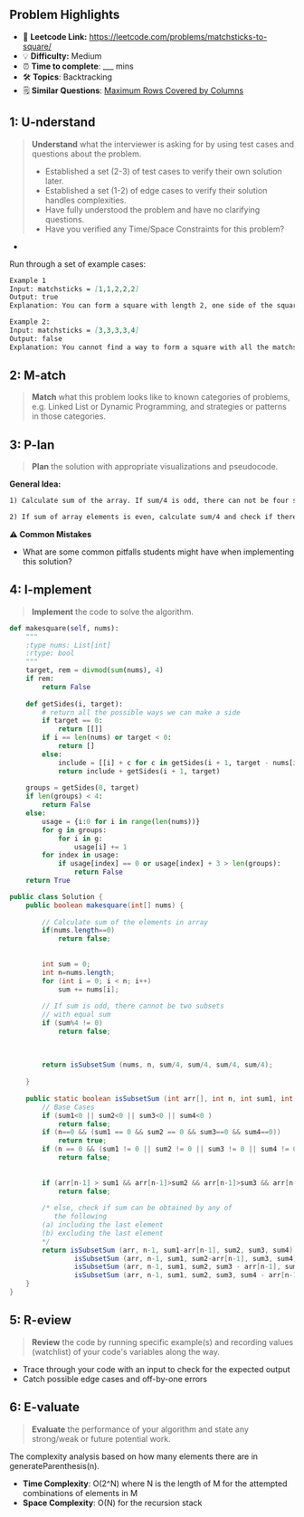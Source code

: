 ## Problem Highlights

* 🔗 **Leetcode Link:** <https://leetcode.com/problems/matchsticks-to-square/>
* 💡 **Difficulty:** Medium
* ⏰ **Time to complete**: ___ mins
* 🛠️ **Topics**: Backtracking
* 🗒️ **Similar Questions**: [Maximum Rows Covered by Columns](https://leetcode.com/problems/maximum-rows-covered-by-columns/)
    
## 1: U-nderstand
 
> **Understand** what the interviewer is asking for by using test cases and questions about the problem.
> 
> - Established a set (2-3) of test cases to verify their own solution later.
> - Established a set (1-2) of edge cases to verify their solution handles complexities.
> - Have fully understood the problem and have no clarifying questions.
> - Have you verified any Time/Space Constraints for this problem?

- 

Run through a set of example cases:

```markdown
Example 1
Input: matchsticks = [1,1,2,2,2]
Output: true
Explanation: You can form a square with length 2, one side of the square came two sticks with length 1.

Example 2:
Input: matchsticks = [3,3,3,3,4]
Output: false
Explanation: You cannot find a way to form a square with all the matchsticks.
```   
    
## 2: M-atch

<!-- See https://docs.google.com/document/d/1hYT1hoOJ6pFIt8A5q-PIZmYP7pB4WqlzyUJgFx9x2mY/edit#heading=h.ya2de4n4zsds for list of algorithms based on question type-->

> **Match** what this problem looks like to known categories of problems, e.g. Linked List or Dynamic Programming, and strategies or patterns in those categories.



## 3: P-lan

> **Plan** the solution with appropriate visualizations and pseudocode.

**General Idea:** 

```markdown
1) Calculate sum of the array. If sum/4 is odd, there can not be four subsets with equal sum, so return false.

2) If sum of array elements is even, calculate sum/4 and check if there are subsets of array with sum equal to sum/4 in a recursive manner.
```

**⚠️ Common Mistakes**

* What are some common pitfalls students might have when implementing this solution?


## 4: I-mplement

> **Implement** the code to solve the algorithm.

```python
def makesquare(self, nums):
    """
    :type nums: List[int]
    :rtype: bool
    """
    target, rem = divmod(sum(nums), 4)
    if rem:
        return False
    
    def getSides(i, target):
        # return all the possible ways we can make a side
        if target == 0:
            return [[]]
        if i == len(nums) or target < 0:
            return []
        else:
            include = [[i] + c for c in getSides(i + 1, target - nums[i])]
            return include + getSides(i + 1, target)
        
    groups = getSides(0, target)
    if len(groups) < 4:
        return False
    else:
        usage = {i:0 for i in range(len(nums))}
        for g in groups:
            for i in g:
                usage[i] += 1
        for index in usage:
            if usage[index] == 0 or usage[index] + 3 > len(groups):
                return False
    return True
```

```java
public class Solution {
    public boolean makesquare(int[] nums) {
        
        // Calculate sum of the elements in array
        if(nums.length==0)
            return false;
        
        
        int sum = 0;
        int n=nums.length;
        for (int i = 0; i < n; i++)
            sum += nums[i];
 
        // If sum is odd, there cannot be two subsets
        // with equal sum
        if (sum%4 != 0)
            return false;
        
        
        
        return isSubsetSum (nums, n, sum/4, sum/4, sum/4, sum/4);
    
    }
    
    public static boolean isSubsetSum (int arr[], int n, int sum1, int sum2, int sum3, int sum4){
        // Base Cases
        if (sum1<0 || sum2<0 || sum3<0 || sum4<0 )
        	return false;
        if (n==0 && (sum1 == 0 && sum2 == 0 && sum3==0 && sum4==0))
            return true;
        if (n == 0 && (sum1 != 0 || sum2 != 0 || sum3 != 0 || sum4 != 0 ))
            return false;
 
        
        if (arr[n-1] > sum1 && arr[n-1]>sum2 && arr[n-1]>sum3 && arr[n-1]>sum4 )
        	return false;
 
        /* else, check if sum can be obtained by any of
           the following
        (a) including the last element
        (b) excluding the last element
        */
        return isSubsetSum (arr, n-1, sum1-arr[n-1], sum2, sum3, sum4) ||
                isSubsetSum (arr, n-1, sum1, sum2-arr[n-1], sum3, sum4) ||
                isSubsetSum (arr, n-1, sum1, sum2, sum3 - arr[n-1], sum4) ||
                isSubsetSum (arr, n-1, sum1, sum2, sum3, sum4 - arr[n-1]);
    }
}
```
    
## 5: R-eview

> **Review** the code by running specific example(s) and recording values (watchlist) of your code's variables along the way.

- Trace through your code with an input to check for the expected output
- Catch possible edge cases and off-by-one errors

## 6: E-valuate

> **Evaluate** the performance of your algorithm and state any strong/weak or future potential work.


The complexity analysis based on how many elements there are in generateParenthesis(n).

* **Time Complexity**: O(2^N) where N is the length of M for the attempted combinations of elements in M
* **Space Complexity**: O(N) for the recursion stack
